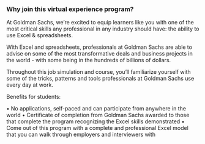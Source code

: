 <h3>Why join this virtual experience program?</h3>

At Goldman Sachs, we’re excited to equip learners like you with one of the most critical skills any professional in any industry should have: the ability to use 
Excel & spreadsheets.

With Excel and spreadsheets, professionals at Goldman Sachs are able to advise on some of the most transformative deals and business projects in the world - with 
some being in the hundreds of billions of dollars.

Throughout this job simulation and course, you’ll familiarize yourself with some of the tricks, patterns and tools professionals at Goldman Sachs use every day 
at work.

Benefits for students:

• No applications, self-paced and can participate from anywhere in the world
• Certificate of completion from Goldman Sachs awarded to those that complete the program recognizing the Excel skills demonstrated
• Come out of this program with a complete and professional Excel model that you can walk through employers and interviewers with
